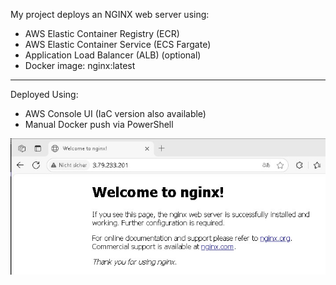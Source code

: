My project deploys an NGINX web server using:

- AWS Elastic Container Registry (ECR)
- AWS Elastic Container Service (ECS Fargate)
- Application Load Balancer (ALB) (optional)
- Docker image: nginx:latest

---

Deployed Using:

- AWS Console UI (IaC version also available)
- Manual Docker push via PowerShell

![NGINX Running](nginx.jpg)

